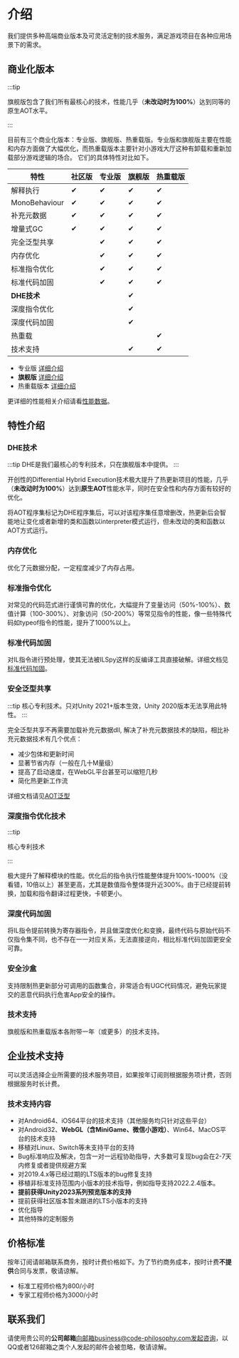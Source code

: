 # 介绍

我们提供多种高端商业版本及可灵活定制的技术服务，满足游戏项目在各种应用场景下的需求。

## 商业化版本

:::tip

旗舰版包含了我们所有最核心的技术，性能几乎（**未改动时为100%**）达到同等的原生AOT水平。

:::

目前有三个商业化版本：专业版、旗舰版、热重载版。专业版和旗舰版主要在性能和内存方面做了大幅优化，而热重载版本主要针对小游戏大厅这种有卸载和重新加载部分游戏逻辑的场合。
它们的具体特性对比如下。

|特性|社区版|专业版|旗舰版|热重载版|
|-|-|-|-|-|
|解释执行|✔|✔|✔|✔|
|MonoBehaviour|✔|✔|✔|✔|
|补充元数据|✔|✔|✔|✔|
|增量式GC|✔|✔|✔|✔|
|完全泛型共享||✔|✔|✔|
|内存优化||✔|✔|✔|
|标准指令优化||✔|✔|✔|
|标准代码加固||✔|✔|✔|
|**DHE技术**|||✔||
|深度指令优化|||✔||
|深度代码加固|||✔||
|热重载||||✔|
|技术支持|||✔|✔|

- 专业版 [详细介绍](./pro/intro.md)
- **旗舰版** [详细介绍](./ultimate/intro.md)
- 热重载版本 [详细介绍](./reload/intro.md)

更详细的性能相关介绍请看[性能数据](./performance.md)。

## 特性介绍


### DHE技术

:::tip
DHE是我们最核心的专利技术，只在旗舰版本中提供。
:::

开创性的Differential Hybrid Execution技术极大提升了热更新项目的性能，几乎（**未改动时为100%**）达到**原生AOT**性能水平，同时在安全性和内存方面有较好的优化。

将AOT程序集标记为DHE程序集后，可以对该程序集任意增删改，热更新后会智能地让变化或者新增的类和函数以interpreter模式运行，但未改动的类和函数以AOT方式运行。


### 内存优化

优化了元数据分配，一定程度减少了内存占用。

### 标准指令优化

对常见的代码范式进行谨慎可靠的优化，大幅提升了变量访问（50%-100%）、数值计算（100-300%）、对象访问（50-200%）等常见指令的性能，像一些特殊代码如typeof指令的性能，提升了1000%以上。

### 标准代码加固

对IL指令进行预处理，使其无法被ILSpy这样的反编译工具直接破解。详细文档见[标准代码加固](./encryption)。

### 安全泛型共享

:::tip
核心专利技术。只对Unity 2021+版本生效，Unity 2020版本无法享用此特性。
:::

完全泛型共享不再需要加载补充元数据dll, 解决了补充元数据技术的缺陷，相比补充元数据技术有几个优点：

- 减少包体和更新时间
- 显著节省内存（一般在几十M量级）
- 提高了启动速度，在WebGL平台甚至可以缩短几秒
- 简化热更新工作流

详细文档请见[AOT泛型](../basic/aotgeneric.md)

### 深度指令优化技术

:::tip

核心专利技术

:::

极大提升了解释模块的性能。优化后的指令执行性能整体提升100%-1000%（没看错，10倍以上）甚至更高，尤其是数值指令整体提升近300%。由于已经提前转换，加载和指令翻译过程更快，卡顿更小。


### 深度代码加固

将IL指令提前转换为寄存器指令，并且做深度优化和变换，最终代码与原始代码不仅指令集不同，也不存在一一对应关系，无法直接逆向，相比标准代码加固更安全可靠。

### 安全沙盒

支持限制热更新部分可调用的函数集合，非常适合有UGC代码情况，避免玩家提交的恶意代码执行危害App安全的操作。

### 技术支持

旗舰版和热重载版本各附带一年（或更多）的技术支持。


## 企业技术支持

可以灵活选择企业所需要的技术服务项目，如果按年订阅则根据服务项计费，否则根据服务时长计费。

### 技术支持内容

- 对Android64、iOS64平台的技术支持（其他服务均只针对这些平台）
- 对Android32、**WebGL（含MiniGame、微信小游戏）**、Win64、MacOS平台的技术支持
- 移植对Linux、Switch等未支持平台的支持
- Bug标准响应及解决，包含一对一远程协助指导，大多数可复现bug会在2-7天内修复或者提供规避方案
- 对2019.4.x等已经过期的LTS版本的bug修复支持
- 移植非标准支持范围内小版本的技术指导，例如指导支持2022.2.4版本。
- **提前获得Unity2023系列预览版本的支持**
- 提前获得社区版本暂未跟进的LTS小版本的支持
- 优化指导
- 其他特殊的定制服务

## 价格标准

按年订阅请邮箱联系商务，按时计费价格如下。为了节约商务成本，按时计费**不提供**合同与发票，敬请谅解。

- 标准工程师价格为800/小时
- 专家工程师价格为3000/小时

## 联系我们

请使用贵公司的**公司邮箱**向邮箱business@code-philosophy.com发起咨询，以QQ或者126邮箱之类个人发起的邮件会被忽略，敬请谅解。